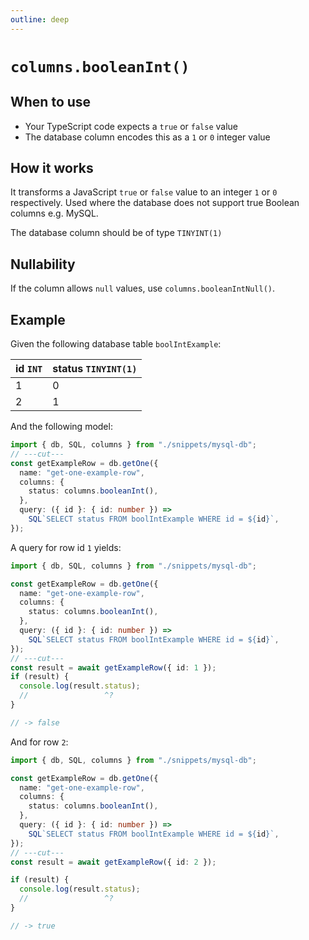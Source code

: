 ```yaml
---
outline: deep
---
```


# `columns.booleanInt()`

## When to use

- Your TypeScript code expects a `true` or `false` value
- The database column encodes this as a `1` or `0` integer value

## How it works

It transforms a JavaScript `true` or `false` value to an integer `1` or `0` respectively.
Used where the database does not support true Boolean columns e.g. MySQL.

The database column should be of type `TINYINT(1)`

## Nullability

If the column allows `null` values, use `columns.booleanIntNull()`.

## Example

Given the following database table `boolIntExample`:

| id `INT` | status `TINYINT(1)` |
| -------- | ------------------- |
| 1        | 0                   |
| 2        | 1                   |

And the following model:

```ts twoslash
import { db, SQL, columns } from "./snippets/mysql-db";
// ---cut---
const getExampleRow = db.getOne({
  name: "get-one-example-row",
  columns: {
    status: columns.booleanInt(),
  },
  query: ({ id }: { id: number }) =>
    SQL`SELECT status FROM boolIntExample WHERE id = ${id}`,
});
```

A query for row id `1` yields:

```ts twoslash
import { db, SQL, columns } from "./snippets/mysql-db";

const getExampleRow = db.getOne({
  name: "get-one-example-row",
  columns: {
    status: columns.booleanInt(),
  },
  query: ({ id }: { id: number }) =>
    SQL`SELECT status FROM boolIntExample WHERE id = ${id}`,
});
// ---cut---
const result = await getExampleRow({ id: 1 });
if (result) {
  console.log(result.status);
  //                 ^?
}

// -> false
```

And for row `2`:

```ts twoslash
import { db, SQL, columns } from "./snippets/mysql-db";

const getExampleRow = db.getOne({
  name: "get-one-example-row",
  columns: {
    status: columns.booleanInt(),
  },
  query: ({ id }: { id: number }) =>
    SQL`SELECT status FROM boolIntExample WHERE id = ${id}`,
});
// ---cut---
const result = await getExampleRow({ id: 2 });

if (result) {
  console.log(result.status);
  //                 ^?
}

// -> true
```
